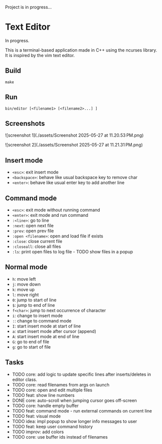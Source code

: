 Project is in progress...

# Text Editor

In progress.

This is a terminal-based application made in C++ using the
ncurses library. It is inspired by the vim text
editor.

## Build

```
make
```

## Run

```
bin/editor [<filename1> [<filename2>...] ]
```

## Screenshots

![screenshot 1](./assets/Screenshot 2025-05-27 at 11.20.53 PM.png)

![screenshot 2](./assets/Screenshot 2025-05-27 at 11.21.31 PM.png)

## Insert mode
- `<esc>`: exit insert mode
- `<backspace>`: behave like usual backspace key to remove char
- `<enter>`: behave like usual enter key to add another line

## Command mode
- `<esc>`: exit mode without running command
- `<enter>`: exit mode and run command
- `:<line>`: go to line
- `:next`: open next file
- `:prev`: open prev file
- `:open <filename>`: open and load file if exists
- `:close`: close current file
- `:closeall`: close all files
- `:ls`: print open files to log file - TODO show files in a popup

## Normal mode
- `h`: move left
- `j`: move down
- `k`: move up
- `l`: move right
- `0`: jump to start of line
- `$`: jump to end of line
- `f<char>`: jump to next occurrence of character
- `i`: change to insert mode
- `:`: change to command mode
- `I`: start insert mode at start of line
- `a`: start insert mode after cursor (append)
- `A`: start insert mode at end of line
- `G`: go to end of file
- `g`: go to start of file

## Tasks
- TODO core: add logic to update specific lines after inserts/deletes in editor class.
- TODO core: read filenames from args on launch
- TODO core: open and edit multiple files
- TODO feat: show line numbers
- DONE core: auto-scroll when jumping cursor goes off-screen
- TODO core: handle empty buffer
- TODO feat: command mode - run external commands on current line
- TODO feat: visual mode
- TODO idea: impl popup to show longer info messages to user
- TODO feat: keep user command history
- TODO improv: add colors
- TODO core: use buffer ids instead of filenames